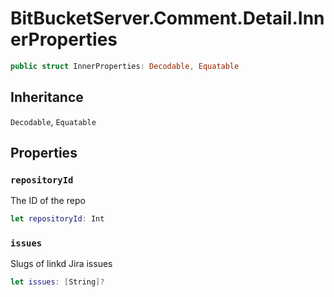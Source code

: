 # BitBucketServer.Comment.Detail.InnerProperties

``` swift
public struct InnerProperties:​ Decodable, Equatable
```

## Inheritance

`Decodable`, `Equatable`

## Properties

### `repositoryId`

The ID of the repo

``` swift
let repositoryId:​ Int
```

### `issues`

Slugs of linkd Jira issues

``` swift
let issues:​ [String]?
```
